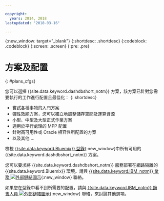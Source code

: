 ```yaml
---

copyright:
  years: 2014, 2018
lastupdated: "2018-03-16"

---
```


<!-- Attribute definitions --> 
{:new_window: target="_blank"}
{:shortdesc: .shortdesc}
{:codeblock: .codeblock}
{:screen: .screen}
{:pre: .pre}

# 方案及配置
{: #plans_cfgs}

您可以選擇 {{site.data.keyword.dashdbshort_notm}} 方案，該方案已針對您需要執行的工作進行配置且最佳化：
{: shortdesc}

   * 嘗試各種事物的入門方案
   * 彈性效能方案，您可以獨立地調整儲存空間及運算資源
   * 小型、中型及大型正式作業方案
   * 適用於平行處理的 MPP 配置
   * 針對高可用性或 Oracle 相容性所配置的方案
   * 以及其他 ...

檢視 [{{site.data.keyword.Bluemix}} 型錄](https://console.bluemix.net/catalog/services/db2-warehouse){:new_window}中所有可用的 {{site.data.keyword.dashdbshort_notm}} 方案。
<!--   * Plans configured for data warehouse and online analytical processing (OLAP) workloads: [{{site.data.keyword.dashdbshort_notm}}](https://console.bluemix.net/catalog/services/db2-warehouse){:new_window} -->
<!--   * Plans configured for high-speed, transactional processing (OLTP): [{{site.data.keyword.dashdbshort_notm}} for Transactions](https://console.ng.bluemix.net/catalog/services/dashdb-for-transactions-sql-database){:new_window} -->

您可以要求將 {{site.data.keyword.dashdbshort_notm}} 服務部署在網路隔離的 {{site.data.keyword.Bluemix}} 環境。請與 [{{site.data.keyword.IBM_notm}} 業務 ![外部鏈結圖示](../../icons/launch-glyph.svg "外部鏈結圖示")](https://www.ibm.com/connect/ibm/us/en/?lnk=fcw){:new_window} 聯絡。


如果您在型錄中看不到所需要的配置，請與 [{{site.data.keyword.IBM_notm}} 銷售人員 ![外部鏈結圖示](../../icons/launch-glyph.svg "外部鏈結圖示")](https://www.ibm.com/connect/ibm/us/en/?lnk=fcw){:new_window} 聯絡，來討論其他選項。

